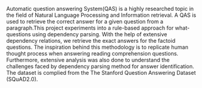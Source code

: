Automatic question answering System(QAS) is a highly researched topic in the field of Natural Language Processing and Information retrieval. A QAS is used to retrieve the correct answer for a given question from a paragraph.This project experiments into a rule-based approach for what-questions using dependency parsing. With the help of extensive dependency relations, we retrieve the exact answers for the factoid questions. The inspiration behind this methodology is to replicate human thought process when answering reading comprehension questions. Furthermore, extensive analysis was also done to understand the challenges faced by dependency parsing method for answer identification. The dataset is complied from the The Stanford Question Answering Dataset (SQuAD2.0). 

